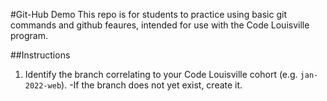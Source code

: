 #Git-Hub Demo
This repo is for students to practice using basic git commands and github feaures, intended for use with the Code Louisville program.

##Instructions
1. Identify the branch correlating to your Code Louisville cohort (e.g. `jan-2022-web`).
  -If the branch does not yet exist, create it.